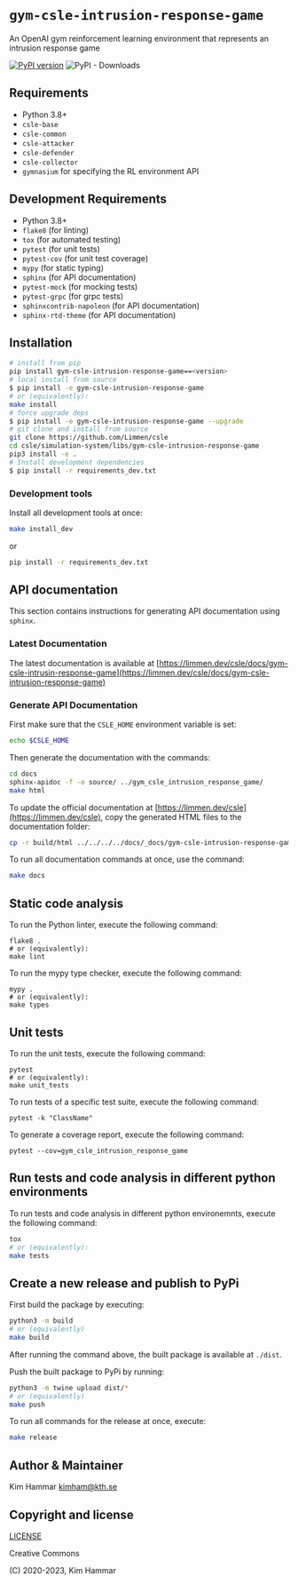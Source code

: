 # `gym-csle-intrusion-response-game`

An OpenAI gym reinforcement learning environment that represents an intrusion response game

[![PyPI version](https://badge.fury.io/py/gym-csle-intrusion-response-game.svg)](https://badge.fury.io/py/gym-csle-intrusion-response-game)
![PyPI - Downloads](https://img.shields.io/pypi/dm/gym-csle-intrusion-response-game)

## Requirements

- Python 3.8+
- `csle-base`
- `csle-common`
- `csle-attacker`
- `csle-defender`
- `csle-collector`
- `gymnasium` for specifying the RL environment API

## Development Requirements

- Python 3.8+
- `flake8` (for linting)
- `tox` (for automated testing)
- `pytest` (for unit tests)
- `pytest-cov` (for unit test coverage)
- `mypy` (for static typing)
- `sphinx` (for API documentation)
- `pytest-mock` (for mocking tests)
- `pytest-grpc` (for grpc tests)
- `sphinxcontrib-napoleon` (for API documentation)
- `sphinx-rtd-theme` (for API documentation)

## Installation

```bash
# install from pip
pip install gym-csle-intrusion-response-game==<version>
# local install from source
$ pip install -e gym-csle-intrusion-response-game
# or (equivalently):
make install
# force upgrade deps
$ pip install -e gym-csle-intrusion-response-game --upgrade
# git clone and install from source
git clone https://github.com/Limmen/csle
cd csle/simulation-system/libs/gym-csle-intrusion-response-game
pip3 install -e .
# Install development dependencies
$ pip install -r requirements_dev.txt
```

### Development tools

Install all development tools at once:
```bash
make install_dev
```
or
```bash
pip install -r requirements_dev.txt
```
## API documentation

This section contains instructions for generating API documentation using `sphinx`.

### Latest Documentation

The latest documentation is available at [https://limmen.dev/csle/docs/gym-csle-intrusin-response-game](https://limmen.dev/csle/docs/gym-csle-intrusion-response-game)

### Generate API Documentation

First make sure that the `CSLE_HOME` environment variable is set:
```bash
echo $CSLE_HOME
```
Then generate the documentation with the commands:
```bash
cd docs
sphinx-apidoc -f -o source/ ../gym_csle_intrusion_response_game/
make html
```
To update the official documentation at [https://limmen.dev/csle](https://limmen.dev/csle),
copy the generated HTML files to the documentation folder:
```bash
cp -r build/html ../../../../docs/_docs/gym-csle-intrusion-response-game
```

To run all documentation commands at once, use the command:
```bash
make docs
```

## Static code analysis

To run the Python linter, execute the following command:
```
flake8 .
# or (equivalently):
make lint
```

To run the mypy type checker, execute the following command:
```
mypy .
# or (equivalently):
make types
```

## Unit tests

To run the unit tests, execute the following command:
```
pytest
# or (equivalently):
make unit_tests
``` 

To run tests of a specific test suite, execute the following command:
```
pytest -k "ClassName"
```

To generate a coverage report, execute the following command:
```
pytest --cov=gym_csle_intrusion_response_game
```

## Run tests and code analysis in different python environments

To run tests and code analysis in different python environemnts, execute the following command:

```bash
tox
# or (equivalently):
make tests
```

## Create a new release and publish to PyPi

First build the package by executing:
```bash
python3 -m build
# or (equivalently)
make build
```
After running the command above, the built package is available at `./dist`.

Push the built package to PyPi by running:
```bash
python3 -m twine upload dist/*
# or (equivalently)
make push
```

To run all commands for the release at once, execute:
```bash
make release
```

## Author & Maintainer

Kim Hammar <kimham@kth.se>

## Copyright and license

[LICENSE](LICENSE.md)

Creative Commons

(C) 2020-2023, Kim Hammar